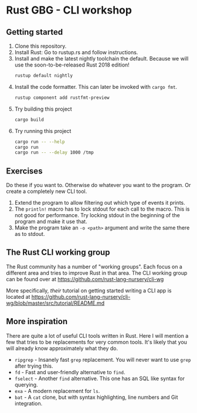 # Rust GBG - CLI workshop

## Getting started

1. Clone this repository.
1. Install Rust: Go to rustup.rs and follow instructions.
1. Install and make the latest nightly toolchain the default. Because we will use the
   soon-to-be-released Rust 2018 edition!
   ```bash
   rustup default nightly
   ```
1. Install the code formatter. This can later be invoked with `cargo fmt`.
   ```bash
   rustup component add rustfmt-preview
   ```
1. Try building this project
   ```bash
   cargo build
   ```
1. Try running this project
   ```bash
   cargo run -- --help
   cargo run
   cargo run -- --delay 1000 /tmp
   ```

## Exercises

Do these if you want to. Otherwise do whatever you want to the program. Or create a completely new
CLI tool.

1. Extend the program to allow filtering out which type of events it prints.
1. The `println!` macro has to lock stdout for each call to the macro. This is not good for
   performance. Try locking stdout in the beginning of the program and make it use that.
1. Make the program take an `-o <path>` argument and write the same there as to stdout.

## The Rust CLI working group

The Rust community has a number of "working groups". Each focus on a different area and tries to
improve Rust in that area. The CLI working group can be found over at
https://github.com/rust-lang-nursery/cli-wg

More specifically, *their* tutorial on getting started writing a CLI app is located at 
https://github.com/rust-lang-nursery/cli-wg/blob/master/src/tutorial/README.md

## More inspiration

There are quite a lot of useful CLI tools written in Rust. Here I will mention a few that tries to
be replacements for very common tools. It's likely that you will already know approximately
what they do.

* `ripgrep` - Insanely fast `grep` replacement. You will never want to use `grep` after trying this.
* `fd` - Fast and user-friendly alternative to `find`.
* `fselect` - Another `find` alternative. This one has an SQL like syntax for querying.
* `exa` - A modern replacement for `ls`.
* `bat` - A `cat` clone, but with syntax highlighting, line numbers and Git integration.
